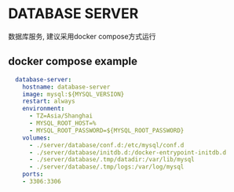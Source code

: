 # DATABASE SERVER

数据库服务, 建议采用docker compose方式运行

## docker compose example
```yaml
  database-server:
    hostname: database-server
    image: mysql:${MYSQL_VERSION}
    restart: always
    environment:
      - TZ=Asia/Shanghai
      - MYSQL_ROOT_HOST=%
      - MYSQL_ROOT_PASSWORD=${MYSQL_ROOT_PASSWORD}
    volumes:
      - ./server/database/conf.d:/etc/mysql/conf.d
      - ./server/database/initdb.d:/docker-entrypoint-initdb.d
      - ./server/database/.tmp/datadir:/var/lib/mysql
      - ./server/database/.tmp/logs:/var/log/mysql
    ports:
    - 3306:3306
```
